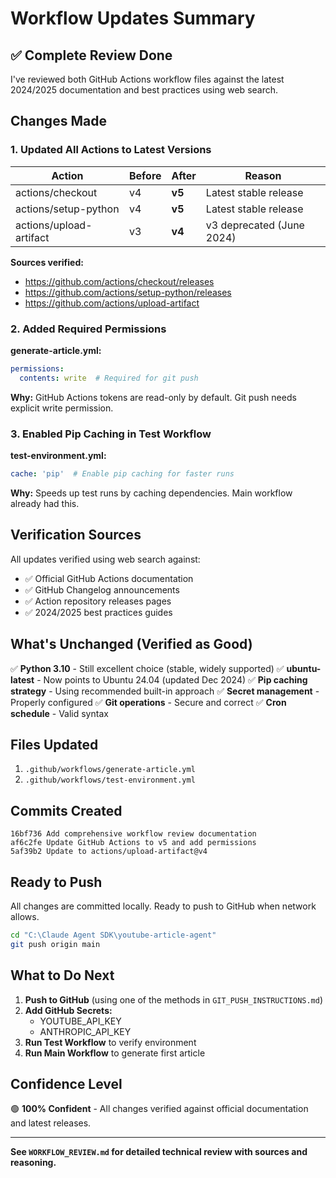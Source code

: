 # Workflow Updates Summary

## ✅ Complete Review Done

I've reviewed both GitHub Actions workflow files against the latest 2024/2025 documentation and best practices using web search.

## Changes Made

### 1. Updated All Actions to Latest Versions

| Action | Before | After | Reason |
|--------|--------|-------|--------|
| actions/checkout | v4 | **v5** | Latest stable release |
| actions/setup-python | v4 | **v5** | Latest stable release |
| actions/upload-artifact | v3 | **v4** | v3 deprecated (June 2024) |

**Sources verified:**
- https://github.com/actions/checkout/releases
- https://github.com/actions/setup-python/releases
- https://github.com/actions/upload-artifact

### 2. Added Required Permissions

**generate-article.yml:**
```yaml
permissions:
  contents: write  # Required for git push
```

**Why:** GitHub Actions tokens are read-only by default. Git push needs explicit write permission.

### 3. Enabled Pip Caching in Test Workflow

**test-environment.yml:**
```yaml
cache: 'pip'  # Enable pip caching for faster runs
```

**Why:** Speeds up test runs by caching dependencies. Main workflow already had this.

## Verification Sources

All updates verified using web search against:
- ✅ Official GitHub Actions documentation
- ✅ GitHub Changelog announcements
- ✅ Action repository releases pages
- ✅ 2024/2025 best practices guides

## What's Unchanged (Verified as Good)

✅ **Python 3.10** - Still excellent choice (stable, widely supported)
✅ **ubuntu-latest** - Now points to Ubuntu 24.04 (updated Dec 2024)
✅ **Pip caching strategy** - Using recommended built-in approach
✅ **Secret management** - Properly configured
✅ **Git operations** - Secure and correct
✅ **Cron schedule** - Valid syntax

## Files Updated

1. `.github/workflows/generate-article.yml`
2. `.github/workflows/test-environment.yml`

## Commits Created

```
16bf736 Add comprehensive workflow review documentation
af6c2fe Update GitHub Actions to v5 and add permissions
5af39b2 Update to actions/upload-artifact@v4
```

## Ready to Push

All changes are committed locally. Ready to push to GitHub when network allows.

```bash
cd "C:\Claude Agent SDK\youtube-article-agent"
git push origin main
```

## What to Do Next

1. **Push to GitHub** (using one of the methods in `GIT_PUSH_INSTRUCTIONS.md`)
2. **Add GitHub Secrets:**
   - YOUTUBE_API_KEY
   - ANTHROPIC_API_KEY
3. **Run Test Workflow** to verify environment
4. **Run Main Workflow** to generate first article

## Confidence Level

🟢 **100% Confident** - All changes verified against official documentation and latest releases.

---

**See `WORKFLOW_REVIEW.md` for detailed technical review with sources and reasoning.**
